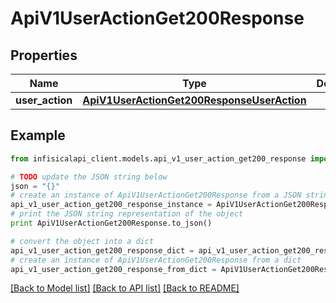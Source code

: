 # ApiV1UserActionGet200Response


## Properties
Name | Type | Description | Notes
------------ | ------------- | ------------- | -------------
**user_action** | [**ApiV1UserActionGet200ResponseUserAction**](ApiV1UserActionGet200ResponseUserAction.md) |  | [optional] 

## Example

```python
from infisicalapi_client.models.api_v1_user_action_get200_response import ApiV1UserActionGet200Response

# TODO update the JSON string below
json = "{}"
# create an instance of ApiV1UserActionGet200Response from a JSON string
api_v1_user_action_get200_response_instance = ApiV1UserActionGet200Response.from_json(json)
# print the JSON string representation of the object
print ApiV1UserActionGet200Response.to_json()

# convert the object into a dict
api_v1_user_action_get200_response_dict = api_v1_user_action_get200_response_instance.to_dict()
# create an instance of ApiV1UserActionGet200Response from a dict
api_v1_user_action_get200_response_from_dict = ApiV1UserActionGet200Response.from_dict(api_v1_user_action_get200_response_dict)
```
[[Back to Model list]](../README.md#documentation-for-models) [[Back to API list]](../README.md#documentation-for-api-endpoints) [[Back to README]](../README.md)


